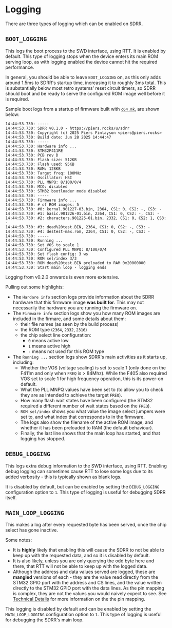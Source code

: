 # Logging

There are three types of logging which can be enabled on SDRR.

## `BOOT_LOGGING`

This logs the boot process to the SWD interface, using RTT.  It is enabled by default.  This type of logging stops when the device enters its main ROM serving loop, as with logging enabled the device cannot hit the required performance.

In general, you should be able to leave `BOOT_LOGGING` on, as this only adds around 1.5ms to SDRR's startup time, increasing it to roughly 3ms total.  This is substantially below most retro systems' reset circuit timers, so SDRR should boot and be ready to serve the configured ROM image well before it is required.

Sample boot logs from a startup of firmware built with [`c64.mk`](/config/c64.mk), are shown below:

```log
14:44:53.730: -----
14:44:53.730: SDRR v0.1.0 - https://piers.rocks/u/sdrr
14:44:53.730: Copyright (c) 2025 Piers Finlayson <piers@piers.rocks>
14:44:53.730: Build date: Jun 28 2025 14:44:47
14:44:53.730: -----
14:44:53.730: Hardware info ...
14:44:53.730: STM32F411RE
14:44:53.730: PCB rev D
14:44:53.730: Flash size: 512KB
14:44:53.730: Flash used: 95KB
14:44:53.730: RAM: 128KB
14:44:53.730: Target freq: 100MHz
14:44:53.730: Oscillator: HSI
14:44:53.730: PLL MNPQ: 8/100/0/4
14:44:53.730: MCO: disabled
14:44:53.730: STM32 bootloader mode disabled
14:44:53.730: -----
14:44:53.730: Firmware info ...
14:44:53.730: # of ROM images: 5
14:44:53.730: #0: kernal.901227-03.bin, 2364, CS1: 0, CS2: -, CS3: -
14:44:53.730: #1: basic.901226-01.bin, 2364, CS1: 0, CS2: -, CS3: -
14:44:53.730: #2: characters.901225-01.bin, 2332, CS1: 0, CS2: 1, CS3: -
14:44:53.730: #3: dead%20test.BIN, 2364, CS1: 0, CS2: -, CS3: -
14:44:53.730: #4: destest-max.rom, 2364, CS1: 0, CS2: -, CS3: -
14:44:53.730: -----
14:44:53.730: Running ...
14:44:53.730: Set VOS to scale 1
14:44:53.730: Configured PLL MNPQ: 8/100/0/4
14:44:53.730: Set flash config: 3 ws
14:44:53.730: ROM sel/index 3/3
14:44:53.730: ROM dead%20test.BIN preloaded to RAM 0x20000000
14:44:53.730: Start main loop - logging ends
```

Logging from v0.2.0 onwards is even more extensive.

Pulling out some highlights:

- The `Hardare info` section logs provide information about the SDRR hardware that this firmware image **was built for**.  This may not necessarily the hardware you are running the firmware on.
- The `Firmware info` section logs show you how many ROM images are included in the firmare, and some details about them:
  - their file names (as seen by the build process)
  - the ROM type (`2364`, `2332`, `2316`)
  - the chip select line configuration:
    - `0` means active low
    - `1` means active high
    - `-` means not used for this ROM type
- The `Running ...` section logs show SDRR's main activities as it starts up, including:
  - Whether the VOS (voltage scaling) is set to scale 1 (only done on the F411m and only when `FREQ` is > 84Mhz).  While the F405 also required VOS set to scale 1 for high frequency operation, this is its power-on default.
  - What the PLL MNPQ values have been set to (to allow you to check they are as intended to achieve the target `FREQ`).
  - How many flash wait states have been configured (the STM32 required a different number of wait states based on the `FREQ`).
  - `ROM sel/index` shows you what value the image select jumpers were set to, and what index that corresponds to in the firmware.
  - The logs also show the filename of the active ROM image, and whether it has been preloaded to RAM (the default behaviour).
  - Finally, the last line shows that the main loop has started, and that logging has stopped.

## `DEBUG_LOGGING`

This logs extra debug information to the SWD interface, using RTT.  Enabling debug logging can sometimes cause RTT to lose some logs due to its added verbosity - this is typically shown as blank logs.

It is disabled by default, but can be enabled by setting the `DEBUG_LOGGING` configuration option to `1`.  This type of logging is useful for debugging SDRR itself.

## `MAIN_LOOP_LOGGING`

This makes a log after every requested byte has been served, once the chip select has gone inactive.

Some notes:

- It is **highly** likely that enabling this will cause the SDRR to not be able to keep up with the requested data, and so it is disabled by default.
- It is also likely, unless you are only querying the odd byte here and there, that RTT will not be able to keep up with the logged data.
- Although the address and data values served are logged, these are **mangled** versions of each - they are the value read directly from the STM32 GPIO port with the address and CS lines, and the value written directly to the STM32 GPIO port with the data lines.  As the pin mapping is complex, they are not the values you would naively expect to see.  See [Technical Details](/docs/TECHNICAL-DETAILS.md) for more information on the the pin mapping.

This logging is disabled by default and can be enabled by setting the `MAIN_LOOP_LOGGING` configuration option to `1`.  This type of logging is useful for debugging the SDRR's main loop.
